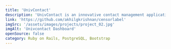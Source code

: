 ```yaml
---
title: 'UnivContact'
description: 'UnivContact is an innovative contact management application designed specifically for university students. This app streamlines the process of managing and organizing contacts within the university community. With UnivContact, students can efficiently store and access important contact information for classmates, professors, administrative staff, and various campus organizations.'
link: 'https://github.com/akhilgkrishnan/censorlabel'
imgSrc: '/assets/images/projects/project_02.jpg'
imgAlt: 'Univcontact Dashboard'
openSource: false
category: Ruby on Rails, PostgreSQL, Bootstrap
---
```

